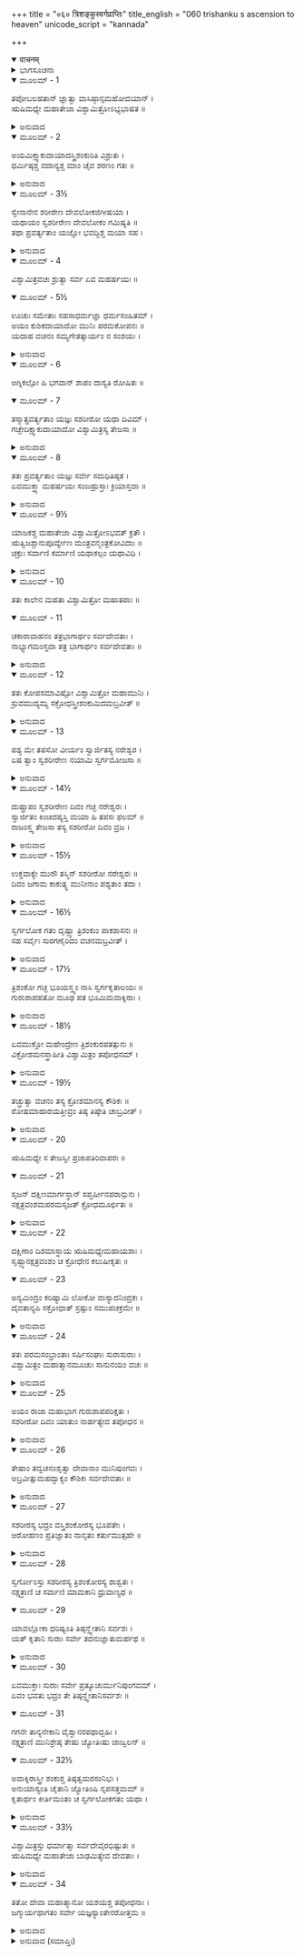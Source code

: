 +++
title = "०६० त्रिशङ्कुस्वर्गप्राप्तिः"
title_english = "060 trishanku s ascension to heaven"
unicode_script = "kannada"

+++
<details open><summary>वाचनम्</summary>

<div class="audioEmbed"  caption="श्रीराम-हरिसीताराममूर्ति-घनपाठिभ्यां वचनम्" src="https://archive.org/download/Ramayana-recitation-Sriram-harisItArAmamUrti-Ghanapaati-v2/Kanda_1/Kanda_1_BK-060-Thrishamkoh_Swarga_Prapthihi.mp3"></div>
</details>



<details><summary>ಭಾಗಸೂಚನಾ</summary>

ಹವಿರ್ಭಾಗಗಳನ್ನು ಸ್ವೀಕರಿಸಲು ದೇವತೆಗಳು ಬಾರದಿರಲು ವಿಶ್ವಾಮಿತ್ರರು ತಪೋಬಲದಿಂದಲೇ ತ್ರಿಶಂಕುವನ್ನು ಸ್ವರ್ಗಕ್ಕೆ ಕಳಿಸಿದುದು, ಇಂದ್ರನು ತ್ರಿಶಂಕುವನ್ನು ಸ್ವರ್ಗದಿಂದ ತಳ್ಳಿದುದು, ದೇವತೆಗಳ ಪ್ರಾರ್ಥನೆಯಂತೆ ಆ ಕಾರ್ಯವನ್ನು ನಿಲ್ಲಿಸಿದುದು
</details>

<details open><summary>ಮೂಲಮ್ - 1</summary>

ತಪೋಬಲಹತಾನ್ ಜ್ಞಾತ್ವಾ ವಾಸಿಷ್ಠಾನ್ಸಮಹೋದಯಾನ್ ।  
ಋಷಿಮಧ್ಯೇ ಮಹಾತೇಜಾ ವಿಶ್ವಾಮಿತ್ರೋಽಭ್ಯಭಾಷತ ॥
</details>

<details><summary>ಅನುವಾದ</summary>

(ಶತಾನಂದರು ಹೇಳುತ್ತಿದ್ದಾರೆ ಶ್ರೀರಾಮಾ) - ಮಹೋದಯ ಸಹಿತ ವಸಿಷ್ಠರ ಪುತ್ರರು ತನ್ನ ತಪೋಬಲದಿಂದ ನಾಶವಾಗಿರುವುದನ್ನು ತಿಳಿದು ಮಹಾತೇಜಸ್ವಿ ವಿಶ್ವಾಮಿತ್ರರು ಋಷಿಗಳ ಸಭೆಯಲ್ಲಿ ಇಂತೆಂದರು.॥1॥
</details>

<details open><summary>ಮೂಲಮ್ - 2</summary>

ಅಯಮಿಕ್ಷ್ವಾಕುದಾಯಾದಸ್ತ್ರಿಶಂಕುರಿತಿ ವಿಶ್ರುತಃ ।  
ಧರ್ಮಿಷ್ಠಶ್ಚ ವದಾನ್ಯಶ್ಚ ಮಾಂ ಚೈವ ಶರಣಂ ಗತಃ ॥
</details>

<details><summary>ಅನುವಾದ</summary>

ಮುನಿಗಳೇ! ಇವನು ಇಕ್ವಾಕ್ಷುವಂಶದಲ್ಲಿ ಉತ್ಪನ್ನ ರಾಜಾ ತ್ರಿಶಂಕು ಆಗಿದ್ದಾನೆ. ಈ ವಿಖ್ಯಾತ ನರೇಶನು ದೊಡ್ಡ ಧರ್ಮಾತ್ಮನಾಗಿದ್ದು, ದಾನಿಯಾಗಿರುವನು ಹಾಗೂ ಈಗ ನನ್ನ ಆಶ್ರಯದಲ್ಲಿ ಇರುವನು.॥2॥
</details>

<details open><summary>ಮೂಲಮ್ - 3½</summary>

ಸ್ವೇನಾನೇನ ಶರೀರೇಣ ದೇವಲೋಕಜಿಗೀಷಯಾ ।  
ಯಥಾಯಂ ಸ್ವಶರೀರೇಣ ದೇವಲೋಕಂ ಗಮಿಷ್ಯತಿ ॥  
ತಥಾ ಪ್ರವರ್ತ್ಯತಾಂ ಯಜ್ಞೋ ಭವದ್ಭಿಶ್ಚ ಮಯಾ ಸಹ ।
</details>

<details><summary>ಅನುವಾದ</summary>

ಇವನು ಸಶರೀರಿಯಾಗಿ ದೇವಲೋಕಕ್ಕೆ ಹೋಗಬೇಕೆಂದು ಬಯಸುತ್ತಿದ್ದಾನೆ. ಆದ್ದರಿಂದ ನೀವು ನನ್ನೊಂದಿಗೆ ಇದ್ದು, ಇವನಿಗೆ ಈ ಶರೀರದಿಂದಲೇ ದೇವಲೋಕ ಪ್ರಾಪ್ತವಾಗುವಂತಹ ಯಜ್ಞದ ಅನುಷ್ಠಾನ ಮಾಡಿರಿ.॥3½॥
</details>

<details open><summary>ಮೂಲಮ್ - 4</summary>

ವಿಶ್ವಾಮಿತ್ರವಚಃ ಶ್ರುತ್ವಾ ಸರ್ವ ಏವ ಮಹರ್ಷಯಃ ॥
</details>

<details open><summary>ಮೂಲಮ್ - 5½</summary>

ಊಚುಃ ಸಮೇತಾಃ ಸಹಸಾಧರ್ಮಜ್ಞಾ ಧರ್ಮಸಂಹಿತಮ್ ।  
ಅಯಂ ಕುಶಿಕದಾಯಾದೋ ಮುನಿಃ ಪರಮಕೋಪನಃ ॥  
ಯದಾಹ ವಚನಂ ಸಮ್ಯಗೇತತ್ಕಾರ್ಯಂ ನ ಸಂಶಯಃ ।
</details>

<details><summary>ಅನುವಾದ</summary>

ವಿಶ್ವಾಮಿತ್ರರ ಮಾತನ್ನು ಕೇಳಿ ಧರ್ಮವನ್ನು ಬಲ್ಲ ಎಲ್ಲ ಮಹರ್ಷಿಗಳು ಒಂದೆಡೆ ಸೇರಿ ಪರಸ್ಪರ ಧರ್ಮಯುಕ್ತವಾಗಿ ಚರ್ಚಿಸಿದರು - ಬ್ರಾಹ್ಮಣರೇ! ಕುಶಿಕ ಪುತ್ರ ವಿಶ್ವಾಮಿತ್ರ ಮುನಿಗಳು ಬಹಳ ಕ್ರೋಧಿತರಾಗಿದ್ದಾರೆ. ಇವರು ಹೇಳಿದುದನ್ನು ಸರಿಯಾಗಿ ಪಾಲಿಸಬೇಕು. ಇದರಲ್ಲಿ ಸಂಶಯವೇ ಇಲ್ಲ.॥4-5½॥
</details>

<details open><summary>ಮೂಲಮ್ - 6</summary>

ಅಗ್ನಿಕಲ್ಪೋ ಹಿ ಭಗವಾನ್ ಶಾಪಂ ದಾಸ್ಯತಿ ರೋಷಿತಃ ॥
</details>

<details open><summary>ಮೂಲಮ್ - 7</summary>

ತಸ್ಮಾತ್ಪ್ರವರ್ತ್ಯತಾಂ ಯಜ್ಞಃ ಸಶರೀರೋ ಯಥಾ ದಿವಿಮ್ ।  
ಗಚ್ಛೇದಿಕ್ಷ್ವಾಕುದಾಯಾದೋ ವಿಶ್ವಾಮಿತ್ರಸ್ಯ ತೇಜಸಾ ॥
</details>

<details><summary>ಅನುವಾದ</summary>

ಈ ಪೂಜ್ಯ ವಿಶ್ವಾಮಿತ್ರರು ಅಗ್ನಿಯಂತೆ ತೇಜಸ್ವಿಯಾಗಿದ್ದಾರೆ. ಇವರ ಮಾತನ್ನು ಒಪ್ಪಿಕೊಳ್ಳದಿದ್ದರೆ, ಇವರು ರೋಷದಿಂದ ಶಾಪಕೊಡುವರು. ಅದಕ್ಕಾಗಿ ವಿಶ್ವಾಮಿತ್ರರ ತೇಜದಿಂದ ಈ ಇಕ್ಷ್ವಾಕುನಂದನ ತ್ರಿಶಂಕು ಸಶರೀರವಾಗಿ ಸ್ವರ್ಗಲೋಕಕ್ಕೆ ಹೋಗುವಂತಹ ಯಜ್ಞವನ್ನು ಆರಂಭಿಸಬೇಕಾಗಿದೆ.॥6-7॥
</details>

<details open><summary>ಮೂಲಮ್ - 8</summary>

ತತಃ ಪ್ರವರ್ತ್ಯತಾಂ ಯಜ್ಞಃ ಸರ್ವೇ ಸಮಧಿತಿಷ್ಠತ ।  
ಏವಮುಕ್ತ್ವಾ ಮಹರ್ಷಯಃ ಸಂಜಹ್ರುಸ್ತಾಃ ಕ್ರಿಯಾಸ್ತದಾ ॥
</details>

<details><summary>ಅನುವಾದ</summary>

ಈ ರೀತಿ ವಿಚಾರ ಮಾಡಿ ಅವರು ಸರ್ವಸಮ್ಮತಿಯಿಂದ ಯಜ್ಞವನ್ನು ಆರಂಭಿಸಲಾಗುವುದು ಎಂದು ನಿಶ್ಚಯಿಸಿ ಮಹರ್ಷಿಗಳು ತಮ್ಮ ತಮ್ಮ ಕಾರ್ಯವನ್ನು ಪ್ರಾರಂಭಿಸಿದರು.॥8॥
</details>

<details open><summary>ಮೂಲಮ್ - 9½</summary>

ಯಾಜಕಶ್ಚ ಮಹಾತೇಜಾ ವಿಶ್ವಾಮಿತ್ರೋಽಭವತ್ ಕ್ರತೌ ।  
ಋತ್ವಿಜಶ್ಚಾನುಪೂರ್ವ್ಯೇಣ ಮಂತ್ರವನ್ಮಂತ್ರಕೋವಿದಾಃ ॥  
ಚಕ್ರುಃ ಸರ್ವಾಣಿ ಕರ್ಮಾಣಿ ಯಥಾಕಲ್ಪಂ ಯಥಾವಿಧಿ ।
</details>

<details><summary>ಅನುವಾದ</summary>

ಮಹಾತೇಜಸ್ವಿ ವಿಶ್ವಾಮಿತ್ರರೇ ಸ್ವತಃ ಆ ಯಜ್ಞದಲ್ಲಿ ಅಧ್ವರ್ಯುಗಳಾದರು. ಮತ್ತೆ ಕ್ರಮವಾಗಿ ಅನೇಕ ಮಂತ್ರವೇತ್ತರಾದ ಬ್ರಾಹ್ಮಣರು ಋತ್ವಿಜರಾದರು. ಅವರು ಕಲ್ಪಶಾಸ್ತ್ರಕ್ಕನುಸಾರ ವಿಧಿ ಮತ್ತು ಮಂತ್ರೋಚ್ಚಾರಣ ಪೂರ್ವಕ ಎಲ್ಲ ಕಾರ್ಯಗಳನ್ನು ನೆರವೇರಿಸಿದರು.॥9½॥
</details>

<details open><summary>ಮೂಲಮ್ - 10</summary>

ತತಃ ಕಾಲೇನ ಮಹತಾ ವಿಶ್ವಾಮಿತ್ರೋ ಮಹಾತಪಾಃ ॥
</details>

<details open><summary>ಮೂಲಮ್ - 11</summary>

ಚಕಾರಾವಾಹನಂ ತತ್ರಭಾಗಾರ್ಥಂ ಸರ್ವದೇವತಾಃ ।  
ನಾಭ್ಯಾಗಮಂಸ್ತದಾ ತತ್ರ ಭಾಗಾರ್ಥಂ ಸರ್ವದೇವತಾಃ ॥
</details>

<details><summary>ಅನುವಾದ</summary>

ಅನಂತರ ಬಹಳ ಸಮಯದ ತನಕ ಪ್ರಯತ್ನಪೂರ್ವಕ ಮಂತ್ರಗಳನ್ನು ಜಪಿಸುತ್ತಾ ಮಹಾತಪಸ್ವೀ ವಿಶ್ವಾಮಿತ್ರರು ತಮ್ಮ-ತಮ್ಮ ಭಾಗವನ್ನು ಸ್ವೀಕರಿಸಲು ಎಲ್ಲ ದೇವತೆಗಳನ್ನು ಆವಾಹಿಸಿದರು. ಆದರೆ ಆಗ ಅಲ್ಲಿ ತಮ್ಮ ಭಾಗವನ್ನು ಸ್ವೀಕರಿಸಲು ಯಾವ ದೇವತೆಯೂ ಬರಲಿಲ್ಲ.॥10-11॥
</details>

<details open><summary>ಮೂಲಮ್ - 12</summary>

ತತಃ ಕೋಪಸಮಾವಿಷ್ಟೋ ವಿಶ್ವಾಮಿತ್ರೋ ಮಹಾಮುನಿಃ ।  
ಸ್ರುವಮುದ್ಯಮ್ಯ ಸಕ್ರೋಧಸ್ತ್ರೀಶಂಕುಮಿದಮಬ್ರವೀತ್ ॥
</details>

<details><summary>ಅನುವಾದ</summary>

ಇದರಿಂದ ಮಹಾಮುನಿ ವಿಶ್ವಾಮಿತ್ರರಿಗೆ ಭಾರೀ ಕ್ರೋಧ ಉಂಟಾಯಿತು. ಅವರು ಸ್ರುವೆಯನ್ನು ಎತ್ತಿ ಸಿಟ್ಟಿನಿಂದ ರಾಜಾ ತ್ರಿಶಂಕುವಿನಲ್ಲಿ ಹೀಗೆ ಹೇಳಿದರು.॥12॥
</details>

<details open><summary>ಮೂಲಮ್ - 13</summary>

ಪಶ್ಯ ಮೇ ತಪಸೋ ವೀರ್ಯಂ ಸ್ವಾರ್ಜಿತಸ್ಯ ನರೇಶ್ವರ ।  
ಏಷ ತ್ವಾಂ ಸ್ವಶರೀರೇಣ ನಯಾಮಿ ಸ್ವರ್ಗಮೋಜಸಾ ॥
</details>

<details><summary>ಅನುವಾದ</summary>

ನರೇಶ್ವರನೇ! ಈಗ ನೀನು ನಾನು ಗಳಿಸಿದ ತಪಸ್ಸಿನ ಬಲವನ್ನು ನೋಡು. ನಾನು ಈಗಲೇ ನಿನ್ನನ್ನು ನನ್ನ ಶಕ್ತಿಯಿಂದ ಸಶರೀರವಾಗಿ ಸ್ವರ್ಗಕ್ಕೆ ಕಳಿಸುತ್ತೇನೆ.॥13॥
</details>

<details open><summary>ಮೂಲಮ್ - 14½</summary>

ದುಷ್ಪ್ರಾಪಂ ಸ್ವಶರೀರೇಣ ದಿವಂ ಗಚ್ಛ ನರೇಶ್ವರಃ ।  
ಸ್ವಾರ್ಜಿತಂ ಕಿಂಚಿದಪ್ಯಸ್ತಿ ಮಯಾ ಹಿ ತಪಸಃ ಫಲಮ್ ॥  
ರಾಜಂಸ್ತ್ವ ತೇಜಸಾ ತಸ್ಯ ಸಶರೀರೋ ದಿವಂ ವ್ರಜ ।
</details>

<details><summary>ಅನುವಾದ</summary>

ರಾಜನೇ! ಇಂದು ನೀನು ನಿನ್ನ ಈ ಶರೀರದೊಂದಿಗೇ ದುರ್ಲಭ ಸ್ವರ್ಗಲೋಕಕ್ಕೆ ಹೋಗು. ನರೇಶ್ವರಾ! ನಾನು ತಪಸ್ಸಿನಿಂದ ಏನಾದರೂ ಫಲವನ್ನು ಪ್ರಾಪ್ತಿಮಾಡಿಕೊಂಡಿದ್ದರೆ, ಅದರ ಪ್ರಭಾವದಿಂದ ನೀನು ಸಶರೀರಿಯಾಗಿ ಸ್ವರ್ಗಲೋಕಕ್ಕೆ ಹೋಗು.॥14½॥
</details>

<details open><summary>ಮೂಲಮ್ - 15½</summary>

ಉಕ್ತವಾಕ್ಯೇ ಮುನೌ ತಸ್ಮಿನ್ ಸಶರೀರೋ ನರೇಶ್ವರಃ ॥  
ದಿವಂ ಜಗಾಮ ಕಾಕುತ್ಸ್ಥ ಮುನೀನಾಂ ಪಶ್ಯತಾಂ ತದಾ ।
</details>

<details><summary>ಅನುವಾದ</summary>

ಶ್ರೀರಾಮಾ! ವಿಶ್ವಾಮಿತ್ರಮುನಿಗಳು ಇಷ್ಟು ಹೇಳುತ್ತಲೇ ರಾಜಾ ತ್ರಿಶಂಕು ಎಲ್ಲ ಮುನಿಗಳು ನೋಡು-ನೋಡುತ್ತಿದ್ದಂತೆ ತನ್ನ ಶರೀರದೊಂದಿಗೆ ಸ್ವರ್ಗಲೋಕಕ್ಕೆ ಹೊರಟು ಹೋದನು.॥15½॥
</details>

<details open><summary>ಮೂಲಮ್ - 16½</summary>

ಸ್ವರ್ಗಲೋಕ ಗತಂ ದೃಷ್ಟ್ವಾ ತ್ರಿಶಂಕುಂ ಪಾಕಶಾಸನಃ ॥  
ಸಹ ಸರ್ವೈಃ ಸುರಗಣೈರಿದಂ ವಚನಮಬ್ರವೀತ್ ।
</details>

<details><summary>ಅನುವಾದ</summary>

ತ್ರಿಶಂಕು ಸ್ವರ್ಗಲೋಕಕ್ಕೆ ತಲುಪಿರುವುದನ್ನು ನೋಡಿ ಸಮಸ್ತ ದೇವತೆಗಳೊಂದಿಗೆ ಪಾಕಶಾಸನ ಇಂದ್ರನು ರಾಜನಲ್ಲಿ ಇಂತೆಂದನು.॥16½॥
</details>

<details open><summary>ಮೂಲಮ್ - 17½</summary>

ತ್ರಿಶಂಕೋ ಗಚ್ಛ ಭೂಯಸ್ತ್ವಂ ನಾಸಿ ಸ್ವರ್ಗಕೃತಾಲಯಃ ॥  
ಗುರುಶಾಪಹತೋ ಮೂಢ ಪತ ಭೂಮಿಮವಾಕ್ಶಿರಾಃ ।
</details>

<details><summary>ಅನುವಾದ</summary>

ಮೂರ್ಖ ತ್ರಿಶಂಕುವೇ! ನೀನು ಮತ್ತೆ ಇಲ್ಲಿಂದ ಮರಳಿ ಹೋಗು ನಿನಗೆ ಸ್ವರ್ಗದಲ್ಲಿ ಸ್ಥಾನವಿಲ್ಲ. ನೀನು ಗುರುವಿನ ಶಾಪದಿಂದ ನಾಶವಾಗಿರುವೆ, ಆದ್ದರಿಂದ ಕೆಳಮುಖನಾಗಿ ಪುನಃ ಪೃಥ್ವಿಗೆ ಹೋಗಿ ಬೀಳು.॥17½॥
</details>

<details open><summary>ಮೂಲಮ್ - 18½</summary>

ಏವಮುಕ್ತೋ ಮಹೇಂದ್ರೇಣ ತ್ರಿಶಂಕುರಪತತ್ಪುನಃ ॥  
ವಿಕ್ರೋಶಮನಸ್ತ್ರಾಹೀತಿ ವಿಶ್ವಾಮಿತ್ರಂ ತಪೋಧನಮ್ ।
</details>

<details><summary>ಅನುವಾದ</summary>

ಇಂದ್ರನು ಇಷ್ಟು ಹೇಳುತ್ತಲೇ ತ್ರಿಶಂಕುರಾಜನು ತಪೋಧನ ವಿಶ್ವಾಮಿತ್ರರನ್ನು ಕೂಗುತ್ತಾ ಕಾಪಾಡಿ ಕಾಪಾಡಿ ಎಂದು ಬೊಬ್ಬಿಡುತ್ತಾ ಪುನಃ ಸ್ವರ್ಗದಿಂದ ಕೆಳಗೆ ಬೀಳುತ್ತಿದ್ದನು.॥18½॥
</details>

<details open><summary>ಮೂಲಮ್ - 19½</summary>

ತಚ್ಛ್ರುತ್ವಾ ವಚನಂ ತಸ್ಯ ಕ್ರೋಶಮಾನಸ್ಯ ಕೌಶಿಕಃ ॥  
ರೋಷಮಾಹಾರಯತ್ತೀವ್ರಂ ತಿಷ್ಠ ತಿಷ್ಠೇತಿ ಚಾಬ್ರವೀತ್ ।
</details>

<details><summary>ಅನುವಾದ</summary>

ಬೊಬ್ಬಿಡುತ್ತಾ ಕೂಗುತ್ತಿರುವ ತ್ರಿಶಂಕುವಿನ ಆ ಕರುಣ ಕೂಗನ್ನು ಕೇಳಿ ಕೌಶಿಕಮುನಿಗೆ ಬಹಳ ಸಿಟ್ಟು ಬಂತು. ಅವರು ತ್ರಿಶಂಕುವಿನಲ್ಲಿ ಹೇಳಿದರು - ರಾಜನೇ! ಅಲ್ಲೇ ನಿಲ್ಲು, ಅಲ್ಲೇ ನಿಂತುಬಿಡು. (ಹೀಗೆ ಹೇಳಿದಾಗ ತ್ರಿಶಂಕು ನಡುವಿನಲ್ಲೇ ನೇತಾಡುತ್ತಾ ನಿಂತುಬಿಟ್ಟನು.॥19½॥
</details>

<details open><summary>ಮೂಲಮ್ - 20</summary>

ಋಷಿಮಧ್ಯೇ ಸ ತೇಜಸ್ವೀ ಪ್ರಜಾಪತಿರಿವಾಪರಃ ॥
</details>

<details open><summary>ಮೂಲಮ್ - 21</summary>

ಸೃಜನ್ ದಕ್ಷಿಣಮಾರ್ಗಸ್ಥಾನ್ ಸಪ್ತರ್ಷೀನಪರಾನ್ಪುನಃ ।  
ನಕ್ಷತ್ರವಂಶಮಪರಮಸೃಜತ್ ಕ್ರೋಧಮೂರ್ಛಿತಃ ॥
</details>

<details><summary>ಅನುವಾದ</summary>

ಅನಂತರ ತೇಜಸ್ವೀ ವಿಶ್ವಾಮಿತ್ರರು ಋಷಿಮಂಡಳಿಯ ನಡುವೆ ಇನ್ನೊಬ್ಬ ಪ್ರಜಾಪತಿಯಂತೆ ದಕ್ಷಿಣ ಮಾರ್ಗಕ್ಕಾಗಿ ಹೊಸ ಸಪ್ತರ್ಷಿಯರನ್ನು ಸೃಷ್ಟಿಸಿದರು. ಹಾಗೂ ಕ್ರೋಧಗೊಂಡು ಅವರು ನವೀನ ನಕ್ಷತ್ರಗಳನ್ನು ನಿರ್ಮಿಸಿದರು.॥20-21॥
</details>

<details open><summary>ಮೂಲಮ್ - 22</summary>

ದಕ್ಷಿಣಾಂ ದಿಶಮಾಸ್ಥಾಯ ಋಷಿಮಧ್ಯೇಮಹಾಯಶಾಃ ।  
ಸೃಷ್ಟ್ವಾನಕ್ಷತ್ರವಂಶಂ ಚ ಕ್ರೋಧೇನ ಕಲುಷೀಕೃತಃ ॥
</details>

<details open><summary>ಮೂಲಮ್ - 23</summary>

ಅನ್ಯಮಿಂದ್ರಂ ಕರಿಷ್ಯಾಮಿ ಲೋಕೋ ವಾಸ್ಯಾದನಿಂದ್ರಕಃ ।  
ದೈವತಾನ್ಯಪಿ ಸಕ್ರೋಧಾತ್ ಸ್ರಷ್ಟುಂ ಸಮುಪಚಕ್ರಮೇ ॥
</details>

<details><summary>ಅನುವಾದ</summary>

ಆ ಮಹಾಯಶಸ್ವೀ ಮುನಿ ಕ್ರೋಧದಿಂದ ಕಲುಷಿತನಾಗಿ ದಕ್ಷಿಣ ದಿಕ್ಕಿನಲ್ಲಿ ಋಷಿಮಂಡಳಿಯ ನಡುವೆ ನೂತನ ನಕ್ಷತ್ರಪಾಲಿಕೆಯನ್ನು ಸೃಷ್ಟಿಸಿ - ‘ನಾನು ಇನ್ನೊಬ್ಬ ಇಂದ್ರನನ್ನು ಸೃಷ್ಟಿಮಾಡುವೆನು ಅಥವಾ ಇಂದ್ರರಹಿತ ಸ್ವರ್ಗಲೋಕವನ್ನೇ ಸೃಷ್ಟಿಸುವೆನು.’ ಎಂದು ವಿಚಾರ ಮಾಡತೊಡಗಿದರು. ಹೀಗೆ ನಿಶ್ಚಯಿಸಿ ಅವರು ಕ್ರೋಧಪೂರ್ವಕ ನೂತನ ದೇವತೆಗಳನ್ನು ಸೃಷ್ಟಿಸತೊಡಗಿದರು.॥22-23॥
</details>

<details open><summary>ಮೂಲಮ್ - 24</summary>

ತತಃ ಪರಮಸಂಭ್ರಾಂತಾಃ ಸರ್ಷಿಸಂಘಾಃ ಸುರಾಸುರಾಃ ।  
ವಿಶ್ವಾಮಿತ್ರಂ ಮಹಾತ್ಮಾನಮೂಚುಃ ಸಾನುನಯಂ ವಚಃ ॥
</details>

<details><summary>ಅನುವಾದ</summary>

ಇದರಿಂದ ಸಮಸ್ತ ದೇವತೆಗಳು, ಅಸುರರು ಋಷಿ ಮುನಿಗಳ ಸಮುದಾಯ ಬಹಳ ಗಾಬರಿಗೊಂಡರು. ಎಲ್ಲರೂ ಅಲ್ಲಿಗೆ ಬಂದು ಮಹಾತ್ಮಾ ವಿಶ್ವಾಮಿತ್ರರಲ್ಲಿ ವಿನಯದಿಂದ ನುಡಿದರು.॥24॥
</details>

<details open><summary>ಮೂಲಮ್ - 25</summary>

ಅಯಂ ರಾಜಾ ಮಹಾಭಾಗ ಗುರುಶಾಪಪರಿಕ್ಷತಃ ।  
ಸಶರೀರೋ ದಿವಂ ಯಾತುಂ ನಾರ್ಹತ್ಯೇವ ತಪೋಧನ ॥
</details>

<details><summary>ಅನುವಾದ</summary>

ಮಹಾಭಾಗರೇ! ಈ ತ್ರಿಶಂಕು ರಾಜನು ಗುರುಗಳ ಶಾಪದಿಂದ ತನ್ನ ಪುಣ್ಯವನ್ನು ಕಳೆದುಕೊಂಡು ಚಾಂಡಾಲನಾಗಿರುವನು. ಆದ್ದರಿಂದ ತಪೋಧನರೇ! ಇವನು ಸಶರೀರನಾಗಿ ಸ್ವರ್ಗಕ್ಕೆ ಹೋಗಲು ಖಂಡಿತವಾಗಿ ಅಧಿಕಾರಿಯಲ್ಲ.॥25॥
</details>

<details open><summary>ಮೂಲಮ್ - 26</summary>

ತೇಷಾಂ ತದ್ವಚನಂಶೃತ್ವಾ ದೇವಾನಾಂ ಮುನಿಪುಂಗವಃ ।  
ಅಬ್ರವೀತ್ಸುಮಹದ್ವಾಕ್ಯಂ ಕೌಶಿಕಃ ಸರ್ವದೇವತಾಃ ॥
</details>

<details><summary>ಅನುವಾದ</summary>

ಆ ದೇವತೆಗಳ ಮಾತನ್ನು ಕೇಳಿ ಮುನಿವರ ಕೌಶಿಕರು ಸಮಸ್ತ ದೇವತೆಗಳಲ್ಲಿ ಪರಮೋತ್ಕೃಷ್ಟ ಮಾತನ್ನು ಹೇಳಿದರು.॥26॥
</details>

<details open><summary>ಮೂಲಮ್ - 27</summary>

ಸಶರೀರಸ್ಯ ಭದ್ರಂ ವಸ್ತ್ರಿಶಂಕೋರಸ್ಯ ಭೂಪತೇಃ ।  
ಆರೋಹಣಂ ಪ್ರತಿಜ್ಞಾತಂ ನಾನೃತಂ ಕರ್ತುಮುತ್ಸಹೇ ॥
</details>

<details><summary>ಅನುವಾದ</summary>

ದೇವತೆಗಳಿರಾ! ನಿಮಗೆ ಮಂಗಳವಾಗಲಿ. ನಾನು ತ್ರಿಶಂಕು ರಾಜನನ್ನು ಸದೇಹವಾಗಿ ಸ್ವರ್ಗಕ್ಕೆ ಕಳಿಸುವ ಪ್ರತಿಜ್ಞೆ ಮಾಡಿರುವೆನು. ಆದ್ದರಿಂದ ಅದನ್ನು ನಾನು ಸುಳ್ಳಾಗಿಸಲಾರೆ.॥27॥
</details>

<details open><summary>ಮೂಲಮ್ - 28</summary>

ಸ್ವರ್ಗೋಽಸ್ತು ಸಶರೀರಸ್ಯ ತ್ರಿಶಂಕೋರಸ್ಯ ಶಾಶ್ವತಃ ।  
ನಕ್ಷತ್ರಾಣಿ ಚ ಸರ್ವಾಣಿ ಮಾಮಕಾನಿ ಧ್ರುವಾಣ್ಯಥ ॥
</details>

<details open><summary>ಮೂಲಮ್ - 29</summary>

ಯಾವಲ್ಲೋಕಾ ಧರಿಷ್ಯಂತಿ ತಿಷ್ಠನ್ತ್ವೇತಾನಿ ಸರ್ವಶಃ ।  
ಯತ್ ಕೃತಾನಿ ಸುರಾಃ ಸರ್ವೇ ತದನುಜ್ಞಾತುಮರ್ಹಥ ॥
</details>

<details><summary>ಅನುವಾದ</summary>

ಈ ತ್ರಿಶಂಕು ಮಹಾರಾಜನಿಗೆ ಸದಾ ಸ್ವರ್ಗಲೋಕದ ಸುಖ ಸಿಗುತ್ತಾ ಇರಲಿ. ನಾನು ನಿರ್ಮಿಸಿದ ನಕ್ಷತ್ರಗಳು ಸದಾ ಇರಲಿ. ಜಗತ್ತು ಇರುವತನಕ ನಾನು ಸೃಷ್ಟಿಸಿದ ಎಲ್ಲ ವಸ್ತುಗಳು ಇದ್ದುಕೊಂಡಿರಲಿ. ದೇವತೆಗಳಿರಾ! ನೀವೆಲ್ಲರೂ ಇದನ್ನು ಅನುಮೋದಿಸಿರಿ.॥28-29॥
</details>

<details open><summary>ಮೂಲಮ್ - 30</summary>

ಏವಮುಕ್ತಾಃ ಸುರಾಃ ಸರ್ವೇ ಪ್ರತ್ಯೂಚುರ್ಮುನಿಪುಂಗವಮ್ ।  
ಏವಂ ಭವತು ಭದ್ರಂ ತೇ ತಿಷ್ಠನ್ತ್ವೇತಾನಿಸರ್ವಶಃ ॥
</details>

<details open><summary>ಮೂಲಮ್ - 31</summary>

ಗಗನೇ ತಾನ್ಯನೇಕಾನಿ ವೈಶ್ವಾನರಪಥಾದ್ಬಹಿಃ ।  
ನಕ್ಷತ್ರಾಣಿ ಮುನಿಶ್ರೇಷ್ಠ ತೇಷು ಜ್ಯೋತಿಃಷು ಜಾಜ್ವಲನ್ ॥
</details>

<details open><summary>ಮೂಲಮ್ - 32½</summary>

ಅವಾಕ್ಶಿರಾಸ್ತ್ರೀ ಶಂಕುಶ್ಚ ತಿಷ್ಠತ್ವಮರಸಂನಿಭಃ ।  
ಅನುಯಾಸ್ಯಂತಿ ಚೈತಾನಿ ಜ್ಯೋತಿಂಷಿ ನೃಪಸತ್ತಮಮ್ ॥  
ಕೃತಾರ್ಥಂ ಕೀರ್ತಿಮಂತಂ ಚ ಸ್ವರ್ಗಲೋಕಗತಂ ಯಥಾ ।
</details>

<details><summary>ಅನುವಾದ</summary>

ಅವರು ಹೀಗೆ ಹೇಳಿದಾಗ ಎಲ್ಲ ದೇವತೆಗಳು ಮುನಿವರ ವಿಶ್ವಾಮಿತ್ರರಲ್ಲಿ ಹೇಳಿದರು - ಮಹರ್ಷಿಯೇ! ಹಾಗೆಯೇ ಆಗಲಿ. ಇವೆಲ್ಲ ವಸ್ತುಗಳು ಇದ್ದುಕೊಂಡಿರಲಿ. ನಿಮಗೆ ಮಂಗಳವಾಗಲಿ. ಮುನಿಶ್ರೇಷ್ಠರೇ! ನೀವು ರಚಿಸಿದ ಅನೇಕ ನಕ್ಷತ್ರಗಳು ಆಕಾಶದಲ್ಲಿ ವೈಶ್ವಾನರ ಪಥದಿಂದ ಹೊರಗೆ ಪ್ರಕಾಶಿತವಾಗುವುವು ಹಾಗೂ ಅದೇ ಜ್ಯೋತಿರ್ಮಯ ನಕ್ಷತ್ರಗಳ ನಡುವೆ ತಲೆಕೆಳಗಾಗಿ ತ್ರಿಶಂಕು ಕೂಡ ಪ್ರಕಾಶಮಾನವಾಗಲಿ. ಅಲ್ಲಿ ಅವನ ಸ್ಥಿತಿ ದೇವತೆಗಳಂತೆ ಇರುವುದು. ಇವೆಲ್ಲ ನಕ್ಷತ್ರಗಳು ಈ ಕೃತಾರ್ಥ ಹಾಗೂ ಯಶಸ್ವೀ ನೃಪಶ್ರೇಷ್ಠನನ್ನು ಸ್ವರ್ಗೀಯ ಪುರುಷನಂತೆ ಅನುಸರಿಸುತ್ತಾ ಇರುವವು.॥30-32½॥
</details>

<details open><summary>ಮೂಲಮ್ - 33½</summary>

ವಿಶ್ವಾಮಿತ್ರಸ್ತು ಧರ್ಮಾತ್ಮಾ ಸರ್ವದೇವೈರಭಿಷ್ಟುತಃ ॥  
ಋಷಿಮಧ್ಯೇ ಮಹಾತೇಜಾ ಬಾಢಮಿತ್ಯೇವ ದೇವತಾಃ ।
</details>

<details><summary>ಅನುವಾದ</summary>

ಅನಂತರ ಸಮಸ್ತ ದೇವತೆಗಳು ಋಷಿಗಳ ನಡುವೆಯೇ ಮಹಾತೇಜಸ್ವೀ ಧರ್ಮಾತ್ಮಾ ವಿಶ್ವಾಮಿತ್ರರನ್ನು ಸ್ತುತಿಸಿದರು. ಇದರಿಂದ ಸಂತೋಷಗೊಂಡ ಅವರು ‘ಬಹಳ ಒಳ್ಳೆಯದು’ ಎಂದು ಹೇಳಿ ದೇವತೆಗಳ ಮಾತನ್ನು ಒಪ್ಪಿಕೊಂಡರು.॥33½॥
</details>

<details open><summary>ಮೂಲಮ್ - 34</summary>

ತತೋ ದೇವಾ ಮಹಾತ್ಮಾನೋ ಯಶಯಶ್ಚ ತಪೋಧನಾಃ ।  
ಜಗ್ಮುರ್ಯಥಾಗತಂ ಸರ್ವೇ ಯಜ್ಞಸ್ಯಾಂತೇನರೋತ್ತಮ ॥
</details>

<details><summary>ಅನುವಾದ</summary>

ನರಶ್ರೇಷ್ಠ ಶ್ರೀರಾಮಾ! ಅನಂತರ ಯಜ್ಞ ಸಮಾಪ್ತವಾದಾಗ ಎಲ್ಲ ದೇವತೆಗಳು ಹಾಗೂ ತಪೋಧನ ಮಹರ್ಷಿಗಳು ತಮ್ಮ ತಮ್ಮ ಸ್ಥಾನಗಳಿಗೆ ಮರಳಿಹೋದರು.॥34॥
</details>

<details><summary>ಅನುವಾದ (ಸಮಾಪ್ತಿಃ)</summary>

ವಾಲ್ಮೀಕಿ ವಿರಚಿತ ಆರ್ಷ ರಾಮಾಯಣ ಆದಿಕಾವ್ಯದ ಬಾಲಕಾಂಡದಲ್ಲಿ ಅರವತ್ತನೆಯ ಸರ್ಗ ಪೂರ್ಣವಾಯಿತು.॥60॥
</details>
